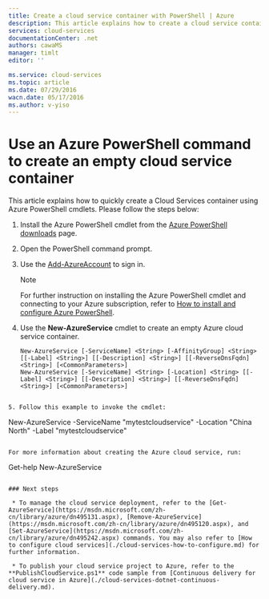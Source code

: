 ```yaml
---
title: Create a cloud service container with PowerShell | Azure
description: This article explains how to create a cloud service container with PowerShell. The container hosts web and worker roles.
services: cloud-services
documentationCenter: .net
authors: cawaMS
manager: timlt
editor: ''

ms.service: cloud-services
ms.topic: article
ms.date: 07/29/2016
wacn.date: 05/17/2016
ms.author: v-yiso
---
```


# Use an Azure PowerShell command to create an empty cloud service container
This article explains how to quickly create a Cloud Services container using Azure PowerShell cmdlets. Please follow the steps below:

1. Install the Azure PowerShell cmdlet from the [Azure PowerShell downloads](http://aka.ms/webpi-azps) page.
2. Open the PowerShell command prompt.
3. Use the [Add-AzureAccount](https://msdn.microsoft.com/zh-cn/library/dn495128.aspx) to sign in.

    > [!NOTE]
    > For further instruction on installing the Azure PowerShell cmdlet and connecting to your Azure subscription, refer to [How to install and configure Azure PowerShell](../powershell-install-configure.md).

4. Use the **New-AzureService** cmdlet to create an empty Azure cloud service container.

    ```
    New-AzureService [-ServiceName] <String> [-AffinityGroup] <String> [[-Label] <String>] [[-Description] <String>] [[-ReverseDnsFqdn] <String>] [<CommonParameters>]
    New-AzureService [-ServiceName] <String> [-Location] <String> [[-Label] <String>] [[-Description] <String>] [[-ReverseDnsFqdn] <String>] [<CommonParameters>]
```

5. Follow this example to invoke the cmdlet:
```
New-AzureService -ServiceName "mytestcloudservice" -Location "China North" -Label "mytestcloudservice"
```

For more information about creating the Azure cloud service, run:
```
Get-help New-AzureService
```

### Next steps

 * To manage the cloud service deployment, refer to the [Get-AzureService](https://msdn.microsoft.com/zh-cn/library/azure/dn495131.aspx), [Remove-AzureService](https://msdn.microsoft.com/zh-cn/library/azure/dn495120.aspx), and [Set-AzureService](https://msdn.microsoft.com/zh-cn/library/azure/dn495242.aspx) commands. You may also refer to [How to configure cloud services](./cloud-services-how-to-configure.md) for further information.

 * To publish your cloud service project to Azure, refer to the  **PublishCloudService.ps1** code sample from [Continuous delivery for cloud service in Azure](./cloud-services-dotnet-continuous-delivery.md).